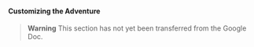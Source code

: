 #### Customizing the Adventure

> **Warning**
> This section has not yet been transferred from the Google Doc.
